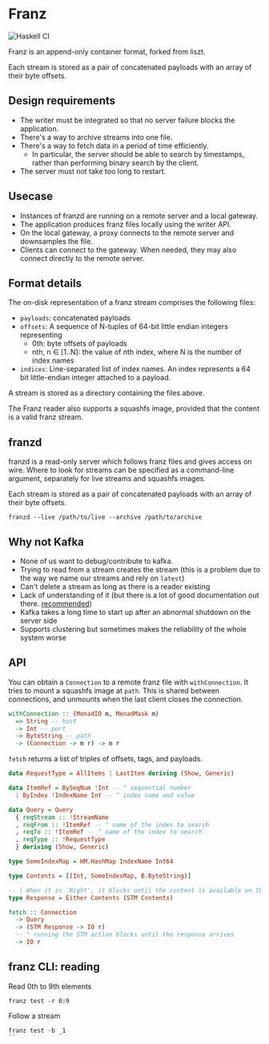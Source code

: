 # Franz

![Haskell CI](https://github.com/fumieval/franz/workflows/Haskell%20CI/badge.svg)

Franz is an append-only container format, forked from liszt.

Each stream is stored as a pair of concatenated payloads with an array of their
byte offsets.

## Design requirements

* The writer must be integrated so that no server failure blocks the application.
* There's a way to archive streams into one file.
* There's a way to fetch data in a period of time efficiently.
    * In particular, the server should be able to search by timestamps, rather than performing binary search by the client.
* The server must not take too long to restart.

## Usecase

* Instances of franzd are running on a remote server and a local gateway.
* The application produces franz files locally using the writer API.
* On the local gateway, a proxy connects to the remote server and downsamples the file.
* Clients can connect to the gateway. When needed, they may also connect directly to the remote server.

## Format details

The on-disk representation of a franz stream comprises the following files:

* `payloads`: concatenated payloads
* `offsets`: A sequence of N-tuples of 64-bit little endian integers representing
    * 0th: byte offsets of payloads
    * nth, n ∈ [1..N]: the value of nth index, where N is the number of index names
* `indices`: Line-separated list of index names. An index represents a 64 bit little-endian integer attached to a payload.

A stream is stored as a directory containing the files above.

The Franz reader also supports a squashfs image, provided that the content is a valid franz stream.

## franzd

franzd is a read-only server which follows franz files and gives access on wire.
Where to look for streams can be specified as a command-line argument, separately for live streams and squashfs images.

Each stream is stored as a pair of concatenated payloads with an array of their
byte offsets.

```
franzd --live /path/to/live --archive /path/to/archive
```

## Why not Kafka

- None of us want to debug/contribute to kafka.
- Trying to read from a stream creates the stream (this is a problem due to the way we name our streams and rely on `latest`)
- Can't delete a stream as long as there is a reader existing
- Lack of understanding of it (but there is a lot of good documentation out there. [recommended][1])
- Kafka takes a long time to start up after an abnormal shutdown on the server side
- Supports clustering but sometimes makes the reliability of the whole system worse

[1]: https://kafka.apache.org/documentation/#design

## API

You can obtain a `Connection` to a remote franz file with `withConnection`.
It tries to mount a squashfs image at `path`. This is shared between connections, and unmounts when the last client closes the connection.

```haskell
withConnection :: (MonadIO m, MonadMask m)
  => String -- host
  -> Int -- port
  -> ByteString -- path
  -> (Connection -> m r) -> m r
```

`fetch` returns a list of triples of offsets, tags, and payloads.

```haskell
data RequestType = AllItems | LastItem deriving (Show, Generic)

data ItemRef = BySeqNum !Int -- ^ sequential number
  | ByIndex !IndexName Int -- ^ index name and value

data Query = Query
  { reqStream :: !StreamName
  , reqFrom :: !ItemRef -- ^ name of the index to search
  , reqTo :: !ItemRef -- ^ name of the index to search
  , reqType :: !RequestType
  } deriving (Show, Generic)

type SomeIndexMap = HM.HashMap IndexName Int64

type Contents = [(Int, SomeIndexMap, B.ByteString)]

-- | When it is 'Right', it blocks until the content is available on the server.
type Response = Either Contents (STM Contents)

fetch :: Connection
  -> Query
  -> (STM Response -> IO r)
  -- ^ running the STM action blocks until the response arrives
  -> IO r
```

## franz CLI: reading

Read 0th to 9th elements

```
franz test -r 0:9
```

Follow a stream

```
franz test -b _1
``
